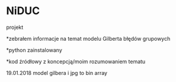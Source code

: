 # NiDUC
projekt

*zebrałem informacje na temat modelu Gilberta błędów grupowych

*python zainstalowany

*kod źródłowy z koncepcją/moim rozumowaniem tematu

19.01.2018
model gilbera i jpg to bin array
